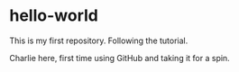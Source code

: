 # hello-world
This is my first repository.  Following the tutorial.

Charlie here, first time using GitHub and taking it for a spin.

